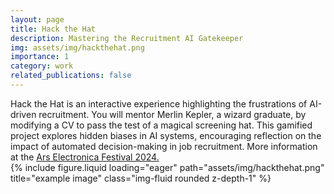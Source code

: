 ```yaml
---
layout: page
title: Hack the Hat
description: Mastering the Recruitment AI Gatekeeper
img: assets/img/hackthehat.png
importance: 1
category: work
related_publications: false
---
```


<div class="row">
    <div class="col-sm mt-6 mt-md-0">
        Hack the Hat is an interactive experience highlighting the frustrations of AI-driven recruitment. You will mentor Merlin Kepler, a wizard graduate, by modifying a CV to pass the test of a magical screening hat. This gamified project explores hidden biases in AI systems, encouraging reflection on the impact of automated decision-making in job recruitment. More information at the <a href="https://ars.electronica.art/hope/en/hack-the-hat/">Ars Electronica Festival 2024. </a>
    </div>
    <div class="col-sm mt-6 mt-md-0">
        {% include figure.liquid loading="eager" path="assets/img/hackthehat.png" title="example image" class="img-fluid rounded z-depth-1" %}
    </div>
</div>
